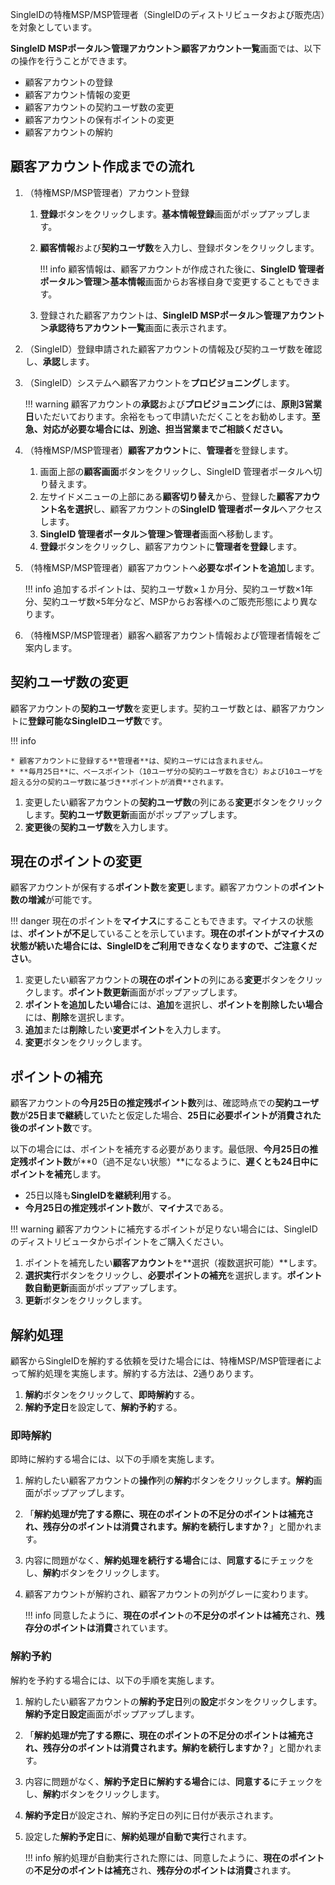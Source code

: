 SingleIDの特権MSP/MSP管理者（SingleIDのディストリビュータおよび販売店）を対象としています。

**SingleID MSPポータル＞管理アカウント＞顧客アカウント一覧**画面では、以下の操作を行うことができます。

* 顧客アカウントの登録
* 顧客アカウント情報の変更
* 顧客アカウントの契約ユーザ数の変更
* 顧客アカウントの保有ポイントの変更
* 顧客アカウントの解約

## 顧客アカウント作成までの流れ
1. （特権MSP/MSP管理者）アカウント登録

    1. **登録**ボタンをクリックします。**基本情報登録**画面がポップアップします。
    2. **顧客情報**および**契約ユーザ数**を入力し、登録ボタンをクリックします。

        !!! info
            顧客情報は、顧客アカウントが作成された後に、**SingleID 管理者ポータル＞管理＞基本情報**画面からお客様自身で変更することもできます。

    3. 登録された顧客アカウントは、**SingleID MSPポータル＞管理アカウント＞承認待ちアカウント一覧**画面に表示されます。

2. （SingleID）登録申請された顧客アカウントの情報及び契約ユーザ数を確認し、**承認**します。
3. （SingleID）システムへ顧客アカウントを**プロビジョニング**します。

    !!! warning
        顧客アカウントの**承認**および**プロビジョニング**には、**原則3営業日**いただいております。余裕をもって申請いただくことをお勧めします。**至急、対応が必要な場合には、別途、担当営業までご相談ください。**

4. （特権MSP/MSP管理者）**顧客アカウント**に、**管理者**を登録します。

    1. 画面上部の**顧客画面**ボタンをクリックし、SingleID 管理者ポータルへ切り替えます。
    2. 左サイドメニューの上部にある**顧客切り替え**から、登録した**顧客アカウント名を選択**し、顧客アカウントの**SingleID 管理者ポータル**へアクセスします。
    3. **SingleID 管理者ポータル＞管理＞管理者**画面へ移動します。
    4. **登録**ボタンをクリックし、顧客アカウントに**管理者を登録**します。

5. （特権MSP/MSP管理者）顧客アカウントへ**必要なポイントを追加**します。

    !!! info
        追加するポイントは、契約ユーザ数×１か月分、契約ユーザ数×1年分、契約ユーザ数×5年分など、MSPからお客様へのご販売形態により異なります。

6. （特権MSP/MSP管理者）顧客へ顧客アカウント情報および管理者情報をご案内します。

## 契約ユーザ数の変更
顧客アカウントの**契約ユーザ数**を変更します。契約ユーザ数とは、顧客アカウントに**登録可能なSingleIDユーザ数**です。

!!! info

    * 顧客アカウントに登録する**管理者**は、契約ユーザには含まれません。
    * **毎月25日**に、ベースポイント（10ユーザ分の契約ユーザ数を含む）および10ユーザを超える分の契約ユーザ数に基づき**ポイントが消費**されます。

1. 変更したい顧客アカウントの**契約ユーザ数**の列にある**変更**ボタンをクリックします。**契約ユーザ数更新**画面がポップアップします。
2. **変更後**の**契約ユーザ数**を入力します。

## 現在のポイントの変更
顧客アカウントが保有する**ポイント数**を**変更**します。顧客アカウントの**ポイント数の増減**が可能です。

!!! danger
    現在のポイントを**マイナス**にすることもできます。マイナスの状態は、**ポイントが不足**していることを示しています。**現在のポイントがマイナスの状態が続いた場合には、SingleIDをご利用できなくなりますので、ご注意ください**。

1. 変更したい顧客アカウントの**現在のポイント**の列にある**変更**ボタンをクリックします。**ポイント数更新**画面がポップアップします。
2. **ポイントを追加したい場合**には、**追加**を選択し、**ポイントを削除したい場合**には、**削除**を選択します。
3. **追加**または**削除**したい**変更ポイント**を入力します。
4. **変更**ボタンをクリックします。

## ポイントの補充
顧客アカウントの**今月25日の推定残ポイント数**列は、確認時点での**契約ユーザ数**が**25日まで継続**していたと仮定した場合、**25日に必要ポイントが消費された後のポイント数**です。

以下の場合には、ポイントを補充する必要があります。最低限、**今月25日の推定残ポイント数**が**0（過不足ない状態）**になるように、**遅くとも24日中にポイントを補充**します。

* 25日以降も**SingleIDを継続利用**する。
* **今月25日の推定残ポイント数**が、**マイナス**である。

!!! warning
    顧客アカウントに補充するポイントが足りない場合には、SingleIDのディストリビュータからポイントをご購入ください。

1. ポイントを補充したい**顧客アカウント**を**選択（複数選択可能）**します。
2. **選択実行**ボタンをクリックし、**必要ポイントの補充**を選択します。**ポイント数自動更新**画面がポップアップします。
3. **更新**ボタンをクリックします。

## 解約処理
顧客からSingleIDを解約する依頼を受けた場合には、特権MSP/MSP管理者によって解約処理を実施します。解約する方法は、2通りあります。

1. **解約**ボタンをクリックして、**即時解約**する。
2. **解約予定日**を設定して、**解約予約**する。

### 即時解約
即時に解約する場合には、以下の手順を実施します。

1. 解約したい顧客アカウントの**操作**列の**解約**ボタンをクリックします。**解約**画面がポップアップします。
2. 「**解約処理が完了する際に、現在のポイントの不足分のポイントは補充され、残存分のポイントは消費されます。解約を続行しますか？**」と聞かれます。
3. 内容に問題がなく、**解約処理を続行する場合**には、**同意する**にチェックをし、**解約**ボタンをクリックします。
4. 顧客アカウントが解約され、顧客アカウントの列がグレーに変わります。

    !!! info
        同意したように、**現在のポイント**の**不足分のポイントは補充**され、**残存分のポイントは消費**されています。

### 解約予約
解約を予約する場合には、以下の手順を実施します。

1. 解約したい顧客アカウントの**解約予定日**列の**設定**ボタンをクリックします。**解約予定日設定**画面がポップアップします。
2. 「**解約処理が完了する際に、現在のポイントの不足分のポイントは補充され、残存分のポイントは消費されます。解約を続行しますか？**」と聞かれます。
3. 内容に問題がなく、**解約予定日に解約する場合**には、**同意する**にチェックをし、**解約**ボタンをクリックします。
4. **解約予定日**が設定され、解約予定日の列に日付が表示されます。
5. 設定した**解約予定日**に、**解約処理が自動で実行**されます。

    !!! info
        解約処理が自動実行された際には、同意したように、**現在のポイント**の**不足分のポイントは補充**され、**残存分のポイントは消費**されます。